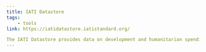 ```yaml
---
title: IATI Datastore
tags:
    - tools
link: https://iatidatastore.iatistandard.org/ 

The IATI Datastore provides data on development and humanitarian spending and projects that address poverty and crises across the world.
---
```

